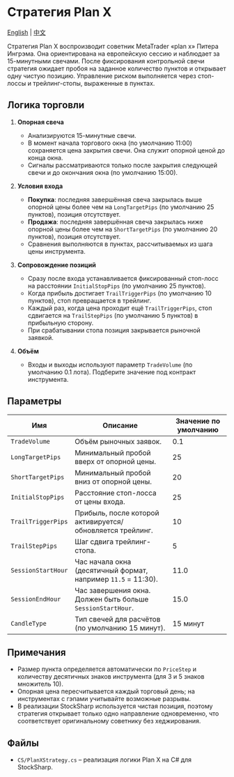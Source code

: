 # Стратегия Plan X
[English](README.md) | [中文](README_cn.md)

Стратегия Plan X воспроизводит советник MetaTrader «plan x» Питера Ингрэма. Она ориентирована на европейскую сессию и наблюдает за 15-минутными свечами. После фиксирования контрольной свечи стратегия ожидает пробоя на заданное количество пунктов и открывает одну чистую позицию. Управление риском выполняется через стоп-лоссы и трейлинг-стопы, выраженные в пунктах.

## Логика торговли

1. **Опорная свеча**
   - Анализируются 15-минутные свечи.
   - В момент начала торгового окна (по умолчанию 11:00) сохраняется цена закрытия свечи. Она служит опорной ценой до конца окна.
   - Сигналы рассматриваются только после закрытия следующей свечи и до окончания окна (по умолчанию 15:00).

2. **Условия входа**
   - **Покупка**: последняя завершённая свеча закрылась выше опорной цены более чем на `LongTargetPips` (по умолчанию 25 пунктов), позиция отсутствует.
   - **Продажа**: последняя завершённая свеча закрылась ниже опорной цены более чем на `ShortTargetPips` (по умолчанию 20 пунктов), позиция отсутствует.
   - Сравнения выполняются в пунктах, рассчитываемых из шага цены инструмента.

3. **Сопровождение позиций**
   - Сразу после входа устанавливается фиксированный стоп-лосс на расстоянии `InitialStopPips` (по умолчанию 25 пунктов).
   - Когда прибыль достигает `TrailTriggerPips` (по умолчанию 10 пунктов), стоп превращается в трейлинг.
   - Каждый раз, когда цена проходит ещё `TrailTriggerPips`, стоп сдвигается на `TrailStepPips` (по умолчанию 5 пунктов) в прибыльную сторону.
   - При срабатывании стопа позиция закрывается рыночной заявкой.

4. **Объём**
   - Входы и выходы используют параметр `TradeVolume` (по умолчанию 0.1 лота). Подберите значение под контракт инструмента.

## Параметры

| Имя | Описание | Значение по умолчанию |
| --- | -------- | --------------------- |
| `TradeVolume` | Объём рыночных заявок. | 0.1 |
| `LongTargetPips` | Минимальный пробой вверх от опорной цены. | 25 |
| `ShortTargetPips` | Минимальный пробой вниз от опорной цены. | 20 |
| `InitialStopPips` | Расстояние стоп-лосса от цены входа. | 25 |
| `TrailTriggerPips` | Прибыль, после которой активируется/обновляется трейлинг. | 10 |
| `TrailStepPips` | Шаг сдвига трейлинг-стопа. | 5 |
| `SessionStartHour` | Час начала окна (десятичный формат, например `11.5` = 11:30). | 11.0 |
| `SessionEndHour` | Час завершения окна. Должен быть больше `SessionStartHour`. | 15.0 |
| `CandleType` | Тип свечей для расчётов (по умолчанию 15 минут). | 15 минут |

## Примечания

- Размер пункта определяется автоматически по `PriceStep` и количеству десятичных знаков инструмента (для 3 и 5 знаков множитель 10).
- Опорная цена пересчитывается каждый торговый день; на инструментах с гэпами учитывайте возможные разрывы.
- В реализации StockSharp используется чистая позиция, поэтому стратегия открывает только одно направление одновременно, что соответствует оригинальному советнику без хеджирования.

## Файлы

- `CS/PlanXStrategy.cs` – реализация логики Plan X на C# для StockSharp.

